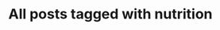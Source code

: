---
layout: tag
title: "All posts tagged with nutrition"
permalink: /weblog/tags/nutrition/
taxonomy: nutrition
---
